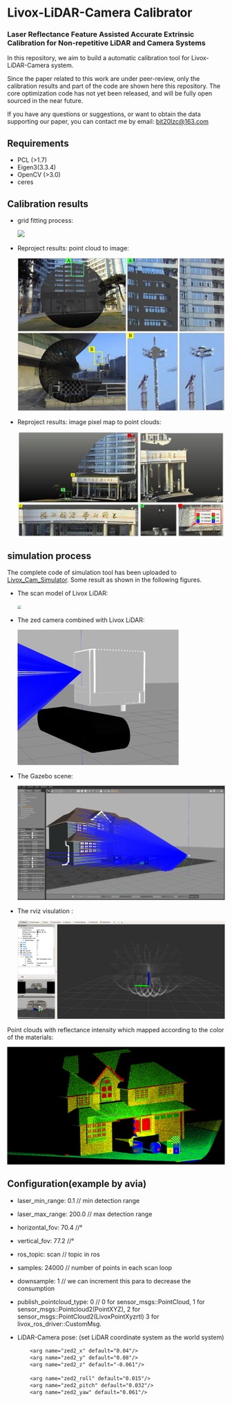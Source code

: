 # Livox-LiDAR-Camera Calibrator

### Laser Reflectance Feature Assisted Accurate Extrinsic Calibration for Non-repetitive LiDAR and Camera Systems

In this repository, we aim to build a automatic calibration tool for Livox-LiDAR-Camera system.

Since the paper related to this work are under peer-review, only the calibration results and part of the code are shown here this repository. The core optimization code has not yet been released, and will be fully open sourced in the near future.

If you have any questions or suggestions, or want to obtain the data supporting our paper, you can contact me by email: bit20lzc@163.com 

## Requirements
- PCL (>1.7)
- Eigen3(3.3.4)
- OpenCV (>3.0)
- ceres

## Calibration results

- grid fitting process:

  <img src="resources/grid_fitting.gif" style="zoom:100%;" />

- Reproject results: point cloud to image:

  <img src="resources/reprj-img.png" style="zoom:50%;" />

- Reproject results: image pixel map to point clouds:

  <img src="resources/reprj-pc.png" style="zoom:100%;" />

  

## simulation process

The complete code of simulation tool has been uploaded to   [Livox_Cam_Simulator](https://github.com/zhijianglu/Livox_Cam_Simulator.git). Some result as shown in the following figures.

- The scan model of Livox LiDAR:

  <img src="resources/total.gif" style="zoom:50%;" />

- The zed camera combined with Livox LiDAR:

  <img src="resources/LC-model.png" style="zoom:50%;" />

- The Gazebo scene:

   <img src="resources/gazebo_scene.png" style="zoom:50%;" />

- The rviz visulation :

   <img src="resources/rviz_pc.png" style="zoom:50%;" />

Point clouds with reflectance intensity which mapped according to the color of the materials:

 <img src="resources/with_intensity.png" style="zoom:50%;" />



## Configuration(example by avia)

- laser_min_range: 0.1  // min detection range

- laser_max_range: 200.0  // max detection range

- horizontal_fov: 70.4   //°

- vertical_fov: 77.2    //°

- ros_topic: scan // topic in ros

- samples: 24000  // number of points in each scan loop

- downsample: 1 // we can increment this para to decrease the consumption

- publish_pointcloud_type: 0 // 0 for sensor_msgs::PointCloud, 1 for sensor_msgs::Pointcloud2(PointXYZ), 2 for sensor_msgs::PointCloud2(LivoxPointXyzrtl) 3 for livox_ros_driver::CustomMsg.

- LiDAR-Camera pose: (set  LiDAR coordinate system as the world system)

  ```
      <arg name="zed2_x" default="0.04"/>
      <arg name="zed2_y" default="0.08"/>
      <arg name="zed2_z" default="-0.061"/>
  
      <arg name="zed2_roll" default="0.015"/>
      <arg name="zed2_pitch" default="0.032"/>
      <arg name="zed2_yaw" default="0.061"/>
  ```


